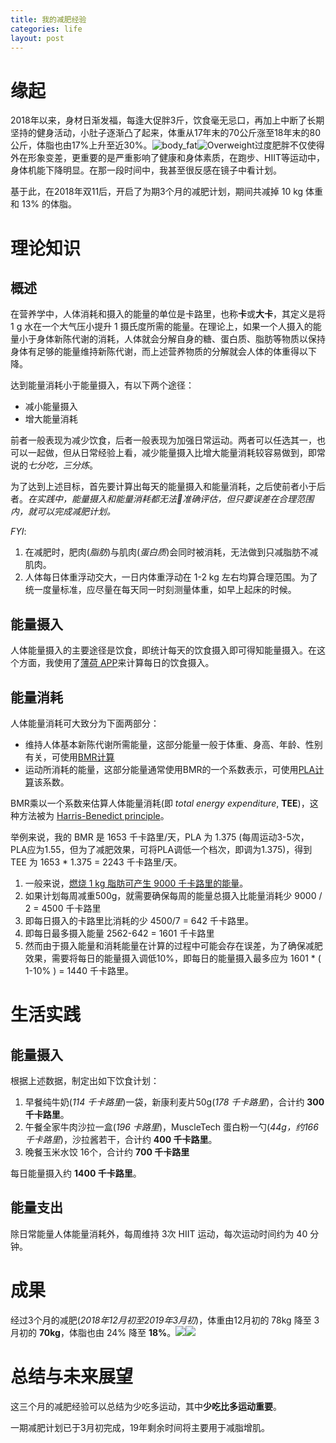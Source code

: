 ```yaml
---
title: 我的减肥经验
categories: life
layout: post
---
```


# 缘起
2018年以来，身材日渐发福，每逢大促胖3斤，饮食毫无忌口，再加上中断了长期坚持的健身活动，小肚子逐渐凸了起来，体重从17年末的70公斤涨至18年末的80公斤，体脂也由17%上升至近30%。![body_fat](/assets/img/2019-04-03/body_fat.jpeg)![Overweight](/assets/img/2019-04-03/weight.jpeg)过度肥胖不仅使得外在形象变差，更重要的是严重影响了健康和身体素质，在跑步、HIIT等运动中，身体机能下降明显。在那一段时间中，我甚至很反感在镜子中看计划。

基于此，在2018年双11后，开启了为期3个月的减肥计划，期间共减掉 10 kg 体重和 13% 的体脂。
# 理论知识
## 概述
在营养学中，人体消耗和摄入的能量的单位是卡路里，也称**卡**或**大卡**，其定义是将 1 g 水在一个大气压小提升 1 摄氏度所需的能量。在理论上，如果一个人摄入的能量小于身体新陈代谢的消耗，人体就会分解自身的糖、蛋白质、脂肪等物质以保持身体有足够的能量维持新陈代谢，而上述营养物质的分解就会人体的体重得以下降。

达到能量消耗小于能量摄入，有以下两个途径：
* 减小能量摄入
* 增大能量消耗

前者一般表现为减少饮食，后者一般表现为加强日常运动。两者可以任选其一，也可以一起做，但从日常经验上看，减少能量摄入比增大能量消耗较容易做到，即常说的*七分吃，三分炼*。

为了达到上述目标，首先要计算出每天的能量摄入和能量消耗，之后使前者小于后者。*在实践中，能量摄入和能量消耗都无法准确评估，但只要误差在合理范围内，就可以完成减肥计划。*

*FYI*: 
1. 在减肥时，肥肉(*脂肪*)与肌肉(*蛋白质*)会同时被消耗，无法做到只减脂肪不减肌肉。
1. 人体每日体重浮动交大，一日内体重浮动在 1-2 kg 左右均算合理范围。为了统一度量标准，应尽量在每天同一时刻测量体重，如早上起床的时候。

## 能量摄入
人体能量摄入的主要途径是饮食，即统计每天的饮食摄入即可得知能量摄入。在这个方面，我使用了[薄荷 APP](http://www.boohee.com/apps/boohee/)来计算每日的饮食摄入。

## 能量消耗
人体能量消耗可大致分为下面两部分：
* 维持人体基本新陈代谢所需能量，这部分能量一般于体重、身高、年龄、性别有关，可使用[BMR计算](https://www.calculator.net/bmr-calculator.html)
* 运动所消耗的能量，这部分能量通常使用BMR的一个系数表示，可使用[PLA计算](https://en.wikipedia.org/wiki/Physical_activity_level)该系数。

BMR乘以一个系数来估算人体能量消耗(即 *total energy expenditure*, **TEE**)，这种方法被为 [Harris-Benedict principle](https://en.wikipedia.org/wiki/Harris%E2%80%93Benedict_equation)。

举例来说，我的 BMR 是 1653 千卡路里/天，PLA 为 1.375 (每周运动3-5次，PLA应为1.55，但为了减肥效果，可将PLA调低一个档次，即调为1.375)，得到 TEE 为 1653 * 1.375 = 2243 千卡路里/天。

1. 一般来说，[燃烧 1 kg 脂肪可产生 9000 千卡路里的能量](https://my.clevelandclinic.org/health/articles/4182-fat-and-calories)。
1. 如果计划每周减重500g，就需要确保每周的能量总摄入比能量消耗少 9000 / 2 = 4500 千卡路里
1. 即每日摄入的卡路里比消耗的少 4500/7 = 642 千卡路里。
1. 即每日最多摄入能量 2562-642 = 1601 千卡路里
1. 然而由于摄入能量和消耗能量在计算的过程中可能会存在误差，为了确保减肥效果，需要将每日的能量摄入调低10%，即每日的能量摄入最多应为 1601 * ( 1-10% ) = 1440 千卡路里。

# 生活实践
## 能量摄入
根据上述数据，制定出如下饮食计划：
1. 早餐纯牛奶(*114 千卡路里*)一袋，新康利麦片50g(*178 千卡路里*)，合计约 **300 千卡路里**。
2. 午餐全家牛肉沙拉一盒(*196 卡路里*)，MuscleTech 蛋白粉一勺(*44g，约166 千卡路里*)，沙拉酱若干，合计约 **400 千卡路里**。
3. 晚餐玉米水饺 16个，合计约 **700 千卡路里**

每日能量摄入约 **1400 千卡路里**。
## 能量支出
除日常能量人体能量消耗外，每周维持 3次 HIIT 运动，每次运动时间约为 40 分钟。

# 成果
经过3个月的减肥(*2018年12月初至2019年3月初*)，体重由12月初的 78kg 降至 3月初的 **70kg**，体脂也由 24% 降至 **18%**。![](/assets/img/2019-04-03/lose_weight.jpg)![](/assets/img/2019-04-03/lose_fat.jpg)

# 总结与未来展望
这三个月的减肥经验可以总结为少吃多运动，其中**少吃比多运动重要**。

一期减肥计划已于3月初完成，19年剩余时间将主要用于减脂增肌。